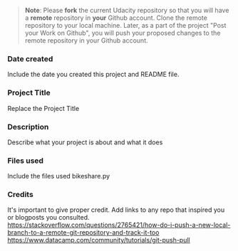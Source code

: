 >**Note**: Please **fork** the current Udacity repository so that you will have a **remote** repository in **your** Github account. Clone the remote repository to your local machine. Later, as a part of the project "Post your Work on Github", you will push your proposed changes to the remote repository in your Github account.

### Date created
Include the date you created this project and README file.

### Project Title
Replace the Project Title

### Description
Describe what your project is about and what it does

### Files used
Include the files used
bikeshare.py
### Credits
It's important to give proper credit. Add links to any repo that inspired you or blogposts you consulted.
https://stackoverflow.com/questions/2765421/how-do-i-push-a-new-local-branch-to-a-remote-git-repository-and-track-it-too
https://www.datacamp.com/community/tutorials/git-push-pull
